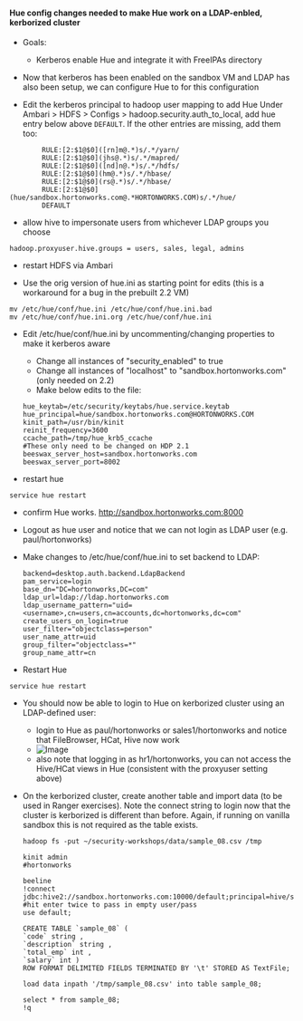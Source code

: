 #### Hue config changes needed to make Hue work on a LDAP-enbled, kerborized cluster

- Goals: 
  - Kerberos enable Hue and integrate it with FreeIPAs directory

- Now that kerberos has been enabled on the sandbox VM and LDAP has also been setup, we can configure Hue to for this configuration
   
-  Edit the kerberos principal to hadoop user mapping to add Hue
Under Ambari > HDFS > Configs > hadoop.security.auth_to_local, add hue entry below above ```DEFAULT```. If the other entries are missing, add them too:
```
        RULE:[2:$1@$0]([rn]m@.*)s/.*/yarn/
        RULE:[2:$1@$0](jhs@.*)s/.*/mapred/
        RULE:[2:$1@$0]([nd]n@.*)s/.*/hdfs/
        RULE:[2:$1@$0](hm@.*)s/.*/hbase/
        RULE:[2:$1@$0](rs@.*)s/.*/hbase/
        RULE:[2:$1@$0](hue/sandbox.hortonworks.com@.*HORTONWORKS.COM)s/.*/hue/        
        DEFAULT        
```

- allow hive to impersonate users from whichever LDAP groups you choose
```
hadoop.proxyuser.hive.groups = users, sales, legal, admins
```
- restart HDFS via Ambari

- Use the orig version of hue.ini as starting point for edits (this is a workaround for a bug in the prebuilt 2.2 VM)
```
mv /etc/hue/conf/hue.ini /etc/hue/conf/hue.ini.bad
mv /etc/hue/conf/hue.ini.org /etc/hue/conf/hue.ini
```

- Edit /etc/hue/conf/hue.ini by uncommenting/changing properties to make it kerberos aware
	- Change all instances of "security_enabled" to true
	- Change all instances of "localhost" to "sandbox.hortonworks.com" (only needed on 2.2)
	- Make below edits to the file:
	```	
	hue_keytab=/etc/security/keytabs/hue.service.keytab
	hue_principal=hue/sandbox.hortonworks.com@HORTONWORKS.COM
	kinit_path=/usr/bin/kinit
	reinit_frequency=3600
	ccache_path=/tmp/hue_krb5_ccache	
	#These only need to be changed on HDP 2.1
	beeswax_server_host=sandbox.hortonworks.com
	beeswax_server_port=8002
	```
	
- restart hue
```
service hue restart
```

- confirm Hue works. 
http://sandbox.hortonworks.com:8000     
   
- Logout as hue user and notice that we can not login as LDAP user (e.g. paul/hortonworks)

- Make changes to /etc/hue/conf/hue.ini to set backend to LDAP:
    ```
	backend=desktop.auth.backend.LdapBackend
	pam_service=login
	base_dn="DC=hortonworks,DC=com"
	ldap_url=ldap://ldap.hortonworks.com
	ldap_username_pattern="uid=<username>,cn=users,cn=accounts,dc=hortonworks,dc=com"
	create_users_on_login=true
	user_filter="objectclass=person"
	user_name_attr=uid
	group_filter="objectclass=*"
	group_name_attr=cn
	```
	
- Restart Hue
```
service hue restart
```

- You should now be able to login to Hue on kerborized cluster using an LDAP-defined user:
  - login to Hue as paul/hortonworks or sales1/hortonworks and notice that FileBrowser, HCat, Hive now work
  - ![Image](../master/screenshots/Hue-loginas-LDAP.png?raw=true)
  - also note that logging in as hr1/hortonworks, you can not access the Hive/HCat views in Hue (consistent with the proxyuser setting above)

- On the kerborized cluster, create another table and import data (to be used in Ranger exercises). Note the connect string to login now that the cluster is kerborized is different than before.
Again, if running on vanilla sandbox this is not required as the table exists.
  
  ```
  hadoop fs -put ~/security-workshops/data/sample_08.csv /tmp
   
  kinit admin
  #hortonworks

  beeline
  !connect jdbc:hive2://sandbox.hortonworks.com:10000/default;principal=hive/sandbox.hortonworks.com@HORTONWORKS.COM
  #hit enter twice to pass in empty user/pass
  use default;

  CREATE TABLE `sample_08` (
  `code` string ,
  `description` string ,  
  `total_emp` int ,  
  `salary` int )
  ROW FORMAT DELIMITED FIELDS TERMINATED BY '\t' STORED AS TextFile;
  
  load data inpath '/tmp/sample_08.csv' into table sample_08;
  
  select * from sample_08;
  !q
  ```  
  
